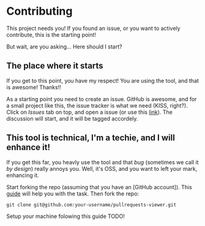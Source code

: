# Contributing
This project needs you! If you found an issue, or you want to actively contribute, this is the starting point!

But wait, are you asking... Here should I start?

## The place where it starts
If you get to this point, you have my respect! You are using the tool, and that is awesome! Thanks!!

As a starting point you need to create an issue. GitHub is awesome, and for a small project like this, the issue tracker is what we need (KISS, right?).
Click on *Issues* tab on top, and open a issue (or use this [link][issues]). The discussion will start, and it will be tagged accordely.

## This tool is technical, I'm a techie, and I will enhance it!
If you get this far, you heavly use the tool and that *bug* (sometimes we call it *by design*) really annoys you. Well, it's OSS, and you want to left your mark, enhancing it.

Start forking the repo (assuming that you have an [GitHub account]). This [guide][forking_guide] will help you with the task.
Then fork the repo:

    git clone git@github.com:your-username/pullrequests-viewer.git

Setup your machine folowing this guide TODO!


[issues]: https://github.com/joaoasrosa/pullrequests-viewer/issues
[github_account]:https://github.com/join
[forking_guide]: https://help.github.com/articles/fork-a-repo/
